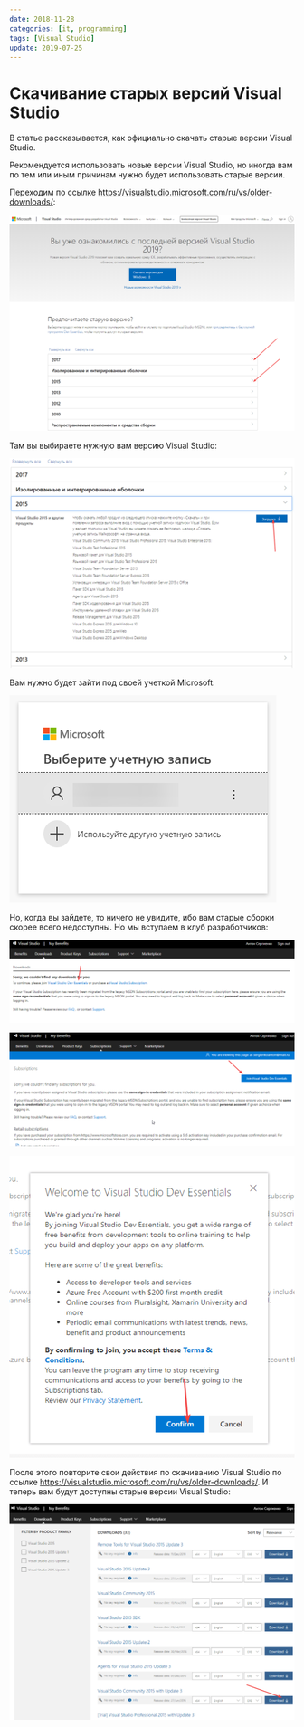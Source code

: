 ```yaml
---
date: 2018-11-28
categories: [it, programming]
tags: [Visual Studio]
update: 2019-07-25
---
```


# Скачивание старых версий Visual Studio

В статье рассказывается, как официально скачать старые версии Visual Studio.

Рекомендуется использовать новые версии Visual Studio, но иногда вам по тем или иным причинам нужно будет использовать старые версии.

Переходим по ссылке <https://visualstudio.microsoft.com/ru/vs/older-downloads/>:

![Страница со старыми версиями Visual Studio](img/download_01.png)

Там вы выбираете нужную вам версию Visual Studio:

![Кнопка для скачивания старой версии Visual Studio](img/download_02.png)

Вам нужно будет зайти под своей учеткой Microsoft:

![Вход в учетную запись Microsoft](img/download_03.png)

Но, когда вы зайдете, то ничего не увидите, ибо вам старые сборки скорее всего недоступны. Но мы вступаем в клуб разработчиков:

![Ссылка для вступления в клуб](img/download_04.png)

![Соглашаемся на вступление в клуб](img/download_05.png)

![Подтверждаем наше вступление](img/download_06.png)

После этого повторите свои действия по скачиванию Visual Studio по ссылке <https://visualstudio.microsoft.com/ru/vs/older-downloads/>. И теперь вам будут доступны старые версии Visual Studio:

![Старые версии Visual Studio](img/download_07.png)
